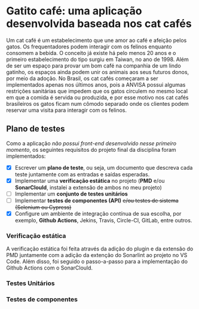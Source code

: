 # Gatito café: uma aplicação desenvolvida baseada nos cat cafés
Um cat café é um estabelecimento que une amor ao café e afeição pelos gatos. Os frequentadores podem interagir com os felinos enquanto consomem a bebida. O conceito já existe há pelo menos 20 anos e o primeiro estabelecimento do tipo surgiu em Taiwan, no ano de 1998. Além de ser um espaço para provar um bom café na companhia de um lindo gatinho, os espaços ainda podem unir os animais aos seus futuros donos, por meio da adoção. No Brasil, os cat cafés começaram a ser implementados apenas nos últimos anos, pois a ANVISA possui algumas restrições sanitárias que impedem que os gatos circulem no mesmo local em que a comida é servida ou produzida, e por esse motivo nos cat cafés brasileiros os gatos ficam num cômodo separado onde os clientes podem reservar uma visita para interagir com os felinos.

## Plano de testes
Como a aplicação *não possui front-end desenvolvido nesse primeiro momento*, os seguintes requisitos do projeto final da disciplina foram implementados:
- [x] Escrever um **plano de teste**, ou seja, um documento que descreva cada teste juntamente com as entradas e saídas esperadas. 
- [x] Implementar uma **verificação estática** no projeto (**PMD** e/ou **SonarClould**, instalei a extensão de ambos no meu projeto)
- [ ] Implementar um **conjunto de testes unitários**
- [ ] Implementar **testes de componentes (API)** <s>e/ou testes de sistema (Selenium ou Cypress)</s>
- [x] Configure um ambiente de integração contínua de sua escolha, por exemplo, **Github Actions**, Jekins, Travis, Circle-CI, GitLab, entre outros.

### Verificação estática
A verificação estática foi feita através da adição do plugin e da extensão do PMD juntamente com a adição da extenção do Sonarlint ao projeto no VS Code. Além disso, foi seguido o passo-a-passo para a implementação do Github Actions com o SonarClould.

### Testes Unitários

### Testes de componentes
